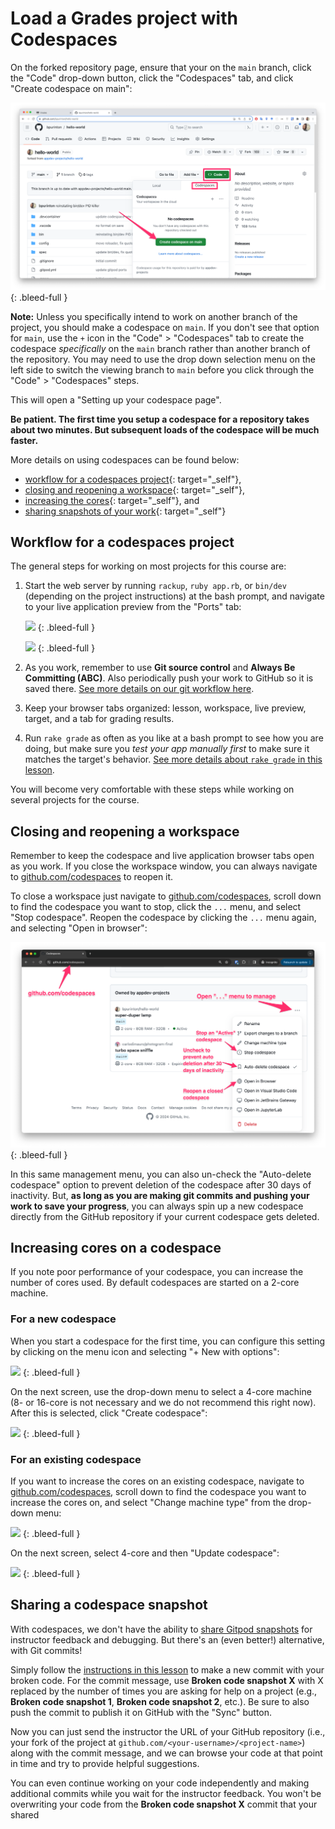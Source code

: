 # Load a Grades project with Codespaces

On the forked repository page, ensure that your on the `main` branch, click the "Code" drop-down button, click the "Codespaces" tab, and click "Create codespace on main":

![](/assets/launch-codespace.png)
{: .bleed-full }

**Note:** Unless you specifically intend to work on another branch of the project, you should make a codespace on `main`. If you don't see that option for `main`, use the `+` icon in the "Code" > "Codespaces" tab to create the codespace _specifically_ on the `main` branch rather than another branch of the repository. You may need to use the drop down selection menu on the left side to switch the viewing branch to `main` before you click through the "Code" > "Codespaces" steps.

This will open a "Setting up your codespace page". 

**Be patient. The first time you setup a codespace for a repository takes about two minutes. But subsequent loads of the codespace will be much faster.**

More details on using codespaces can be found below: 

* [workflow for a codespaces project](#workflow-for-a-codespaces-project){: target="_self"}, 
* [closing and reopening a workspace](#closing-and-reopening-a-workspace){: target="_self"}, 
* [increasing the cores](#increasing-cores-on-a-codespace){: target="_self"}, and
* [sharing snapshots of your work](#sharing-a-codespace-snapshot){: target="_self"}

## Workflow for a codespaces project

The general steps for working on most projects for this course are:

1. Start the web server by running `rackup`, `ruby app.rb`, or `bin/dev` (depending on the project instructions) at the bash prompt, and navigate to your live application preview from the "Ports" tab:

    <!-- ![](/assets/codespace-setup-6.png) -->
    ![](https://res.cloudinary.com/dmxgp9oq2/image/upload/v1686013613/codespace-setup-6_db2mdo.png)
    {: .bleed-full }

    <!-- ![](/assets/codespace-setup-7.png) -->
    ![](https://res.cloudinary.com/dmxgp9oq2/image/upload/v1680218006/codespace-setup-7_onufud.png)
    {: .bleed-full }

2. As you work, remember to use **Git source control** and **Always Be Committing (ABC)**. Also periodically push your work to GitHub so it is saved there. [See more details on our git workflow here](https://learn.firstdraft.com/lessons/50-git-commit-and-push).

3. Keep your browser tabs organized: lesson, workspace, live preview, target, and a tab for grading results.

4. Run `rake grade` as often as you like at a bash prompt to see how you are doing, but make sure you *test your app manually first* to make sure it matches the target's behavior. [See more details about `rake grade` in this lesson](https://learn.firstdraft.com/lessons/125-using-rake-grade).

You will become very comfortable with these steps while working on several projects for the course.

## Closing and reopening a workspace

Remember to keep the codespace and live application browser tabs open as you work. If you close the workspace window, you can always navigate to [github.com/codespaces](https://github.com/codespaces) to reopen it.

To close a workspace just navigate to [github.com/codespaces](https://github.com/codespaces), scroll down to find the codespace you want to stop, click the `...` menu, and select "Stop codespace". Reopen the codespace by clicking the `...` menu again, and selecting "Open in browser":

![](/assets/manage-codespaces.png)
{: .bleed-full }

In this same management menu, you can also un-check the "Auto-delete codespace" option to prevent deletion of the codespace after 30 days of inactivity. But, **as long as you are making git commits and pushing your work to save your progress**, you can always spin up a new codespace directly from the GitHub repository if your current codespace gets deleted.

## Increasing cores on a codespace

If you note poor performance of your codespace, you can increase the number of cores used. By default codespaces are started on a 2-core machine.

### For a new codespace

When you start a codespace for the first time, you can configure this setting by clicking on the menu icon and selecting "+ New with options":

<!-- ![](/assets/codespace-increase-cores-1.png) -->
![](https://res.cloudinary.com/dmxgp9oq2/image/upload/v1683650473/codespace-increase-cores-1_xi3awk.png)
{: .bleed-full }

On the next screen, use the drop-down menu to select a 4-core machine (8- or 16-core is not necessary and we do not recommend this right now). After this is selected, click "Create codespace":

<!-- ![](/assets/codespace-increase-cores-2.png) -->
![](https://res.cloudinary.com/dmxgp9oq2/image/upload/v1683650486/codespace-increase-cores-2_egselv.png)
{: .bleed-full }

### For an existing codespace

If you want to increase the cores on an existing codespace, navigate to [github.com/codespaces](https://github.com/codespaces), scroll down to find the codespace you want to increase the cores on, and select "Change machine type" from the drop-down menu:

<!-- ![](/assets/codespace-increase-cores-3.png) -->
![](https://res.cloudinary.com/dmxgp9oq2/image/upload/v1683650502/codespace-increase-cores-3_jj9erf.png)
{: .bleed-full }

On the next screen, select 4-core and then "Update codespace":

<!-- ![](/assets/codespace-increase-cores-4.png) -->
![](https://res.cloudinary.com/dmxgp9oq2/image/upload/v1683650510/codespace-increase-cores-4_hobvno.png)
{: .bleed-full }

## Sharing a codespace snapshot

With codespaces, we don't have the ability to [share Gitpod snapshots](https://learn.firstdraft.com/lessons/48-gitpod-setup#sharing-a-gitpod-snapshot) for instructor feedback and debugging. But there's an (even better!) alternative, with Git commits!

Simply follow the [instructions in this lesson](https://learn.firstdraft.com/lessons/50-git-commit-and-push) to make a new commit with your broken code. For the commit message, use **Broken code snapshot X** with X replaced by the number of times you are asking for help on a project (e.g., **Broken code snapshot 1**, **Broken code snapshot 2**, etc.). Be sure to also push the commit to publish it on GitHub with the "Sync" button.

Now you can just send the instructor the URL of your GitHub repository (i.e., your fork of the project at `github.com/<your-username>/<project-name>`) along with the commit message, and we can browse your code at that point in time and try to provide helpful suggestions. 

You can even continue working on your code independently and making additional commits while you wait for the instructor feedback. You won't be overwriting your code from the **Broken code snapshot X** commit that your shared
